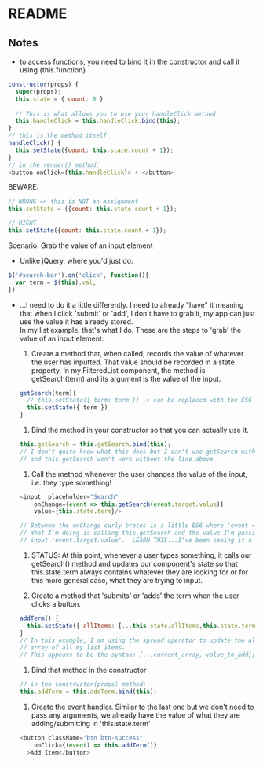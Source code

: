 # README

## Notes

- to access functions, you need to bind it in the constructor and call it using {this.function}

```javascript
constructor(props) {
  super(props);
  this.state = { count: 0 }
  
  // This is what allows you to use your handleClick method
  this.handleClick = this.handleClick.bind(this);
}
// this is the method itself
handleClick() {
  this.setState({count: this.state.count + 1});
}
// in the render() method:
<button onClick={this.handleClick}> + </button>
```




BEWARE:
```javascript
// WRONG => this is NOT an assignment
this.setState = ({count: this.state.count + 1});

// RIGHT
this.setState({count: this.state.count + 1});
```

Scenario: Grab the value of an input element

- Unlike jQuery, where you'd just do:
```javascript
$('#search-bar').on('click', function(){
  var term = $(this).val;
})
```
- ...I need to do it a little differently.  I need to already "have" it meaning that when I
click 'submit' or 'add', I don't have to grab it, my app can just use the value it has already stored.  
In my list example, that's what I do.  These are the steps to 'grab' the value of an input element:
  1. Create a method that, when called, records the value of whatever the user has inputted.
  That value should be recorded in a state property.  In my FilteredList component, the method
  is getSearch(term) and its argument is the value of the input.

  ```javascript
  getSearch(term){
    // this.setState({ term: term }) -> can be replaced with the ES6 syntax below
    this.setState({ term })
  }
  ```

  1. Bind the method in your constructor so that you can actually use it. 

  ```javascript
  this.getSearch = this.getSearch.bind(this);
  // I don't quite know what this does but I can't use getSearch without calling it as this.getSearch
  // and this.getSearch won't work without the line above
  ```

  1. Call the method whenever the user changes the value of the input, i.e. they type something!

  ```javascript
  <input  placeholder="Search" 
      onChange={event => this.getSearch(event.target.value)} 
      value={this.state.term}/>

  // Between the onChange curly braces is a little ES6 where 'event =>' is really '(event) =>'  
  // What I'm doing is calling this.getSearch and the value I'm passing it is the value of the 
  // input 'event.target.value'.  LEARN THIS...I've been seeing it a lot
  ```

  1. STATUS: At this point, whenever a user types something, it calls our getSearch() method and updates
  our component's state so that this.state.term always contains whatever they are looking for or
  for this more general case, what they are trying to input.

  1. Create a method that 'submits' or 'adds' the term when the user clicks a button.

  ```javascript
  addTerm() {
    this.setState({ allItems: [...this.state.allItems,this.state.term]})
  } 
  // In this example, I am using the spread operator to update the allItems property which is an
  // array of all my list items.  
  // This appears to be the syntax: [...current_array, value_to_add]; brackets, dots, current_array, value to add
  ```

  1. Bind that method in the constructor

  ```javascript
  // in the constructor(props) method:
  this.addTerm = this.addTerm.bind(this);
  ```

  1. Create the event handler.  Similar to the last one but we don't need to pass any arguments, we already
  have the value of what they are adding/submitting in 'this.state.term'

  ```javascript
  <button className="btn btn-success"
      onClick={(event) => this.addTerm()}
    >Add Item</button>
  ```









